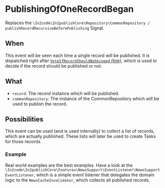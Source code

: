 # PublishingOfOneRecordBegan

Replaces the `\In2code\In2publishCore\Repository\CommonRepository / publishRecordRecursiveBeforePublishing` Signal.

## When

This event will be seen each time a single record will be published. It is dispatched right after
[`VoteIfRecordShouldBeSkipped` (link)](VoteIfRecordShouldBeSkipped.md), which is used to decide if the record should be
published or not.

## What

* `record`: The record instance which will be published.
* `commonRepository`: The instance of the CommonRepository which will be used to publish the record.

## Possibilities

This event can be used (and is used internally) to collect a list of records, which are actually published. These lists
will later be used to create Tasks for those records.

### Example

Real world examples are the best examples. Have a look at the
`\In2code\In2publishCore\Features\NewsSupport\EventListener\NewsSupportEventListener`, which is a simple event listener
that delegates the domain logic to the `NewsCacheInvalidator`, which collects all published records.
